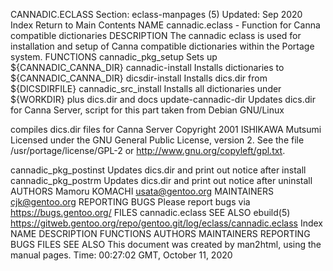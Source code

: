 CANNADIC.ECLASS
Section: eclass-manpages (5)
Updated: Sep 2020
Index Return to Main Contents
NAME
cannadic.eclass - Function for Canna compatible dictionaries
DESCRIPTION
The cannadic eclass is used for installation and setup of Canna compatible dictionaries within the Portage system.
FUNCTIONS
cannadic_pkg_setup
Sets up ${CANNADIC_CANNA_DIR}
cannadic-install
Installs dictionaries to ${CANNADIC_CANNA_DIR}
dicsdir-install
Installs dics.dir from ${DICSDIRFILE}
cannadic_src_install
Installs all dictionaries under ${WORKDIR} plus dics.dir and docs
update-cannadic-dir
Updates dics.dir for Canna Server, script for this part taken from Debian GNU/Linux

 compiles dics.dir files for Canna Server
 Copyright 2001 ISHIKAWA Mutsumi
 Licensed under the GNU General Public License, version 2.  See the file
 /usr/portage/license/GPL-2 or <http://www.gnu.org/copyleft/gpl.txt>.

cannadic_pkg_postinst
Updates dics.dir and print out notice after install
cannadic_pkg_postrm
Updates dics.dir and print out notice after uninstall
AUTHORS
Mamoru KOMACHI <usata@gentoo.org>
MAINTAINERS
cjk@gentoo.org
REPORTING BUGS
Please report bugs via https://bugs.gentoo.org/
FILES
cannadic.eclass
SEE ALSO
ebuild(5)
https://gitweb.gentoo.org/repo/gentoo.git/log/eclass/cannadic.eclass
Index
NAME
DESCRIPTION
FUNCTIONS
AUTHORS
MAINTAINERS
REPORTING BUGS
FILES
SEE ALSO
This document was created by man2html, using the manual pages.
Time: 00:27:02 GMT, October 11, 2020